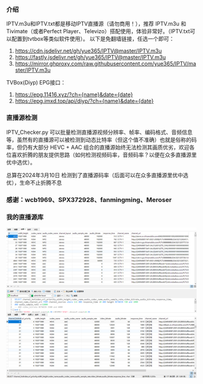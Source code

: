 ### 介绍
IPTV.m3u和IPTV.txt都是移动IPTV直播源（请勿商用！），推荐 IPTV.m3u 和 Tivimate（或者Perfect Player、Televizo）搭配使用，体验非常好。（IPTV.txt可以配置到tvtbox等类似软件使用）。
以下是免翻墙链接，任选一个即可：

1. https://cdn.jsdelivr.net/gh/yue365/IPTV@master/IPTV.m3u
2. https://fastly.jsdelivr.net/gh/yue365/IPTV@master/IPTV.m3u
3. https://mirror.ghproxy.com/raw.githubusercontent.com/yue365/IPTV/master/IPTV.m3u

TVBox(Diyp) EPG接口：
1. https://epg.11416.xyz/?ch={name}&date={date}
2. https://epg.imxd.top/api/diyp/?ch={name}&date={date}

### 直播源检测
IPTV_Checker.py 可以批量检测直播源视频分辨率、帧率、编码格式、音频信息等，虽然有的直播源可以被检测到动态比特率（但这个值不准确）也就是俗称的码率，但仍有大部分 HEVC + AAC 组合的直播源始终无法检测其画质优劣，欢迎各位喜欢折腾的朋友提供思路（如何检测视频码率，音频码率？以便在众多直播源里优中选优）。

总算在2024年3月10日 检测到了直播源码率（后面可以在众多直播源里优中选优），生命不止折腾不息

### 感谢：wcb1969、SPX372928、fanmingming、Meroser

### 我的直播源库
<img src="https://github.com/yue365/IPTV/blob/master/IPTV_data.png"/>
<img src="https://github.com/yue365/IPTV/blob/master/IPTV_data2.png"/>
